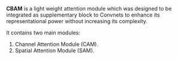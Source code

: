 **CBAM** is a light weight attention module which was designed to be integrated as supplementary block to Convnets to enhance its representational power without increasing its complexity.

It contains two main modules:

1. Channel Attention Module (CAM).
2. Spatial Attention Module (SAM).
